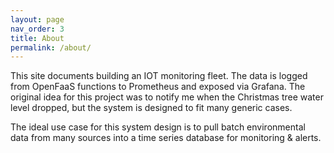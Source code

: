 ```yaml
---
layout: page
nav_order: 3
title: About
permalink: /about/
---
```


This site documents building an IOT monitoring fleet. The data is logged from OpenFaaS functions to Prometheus and exposed via Grafana. The original idea for this project was to notify me when the Christmas tree water level dropped, but the system is designed to fit many generic cases.

The ideal use case for this system design is to pull batch environmental data from many sources into a time series database for monitoring & alerts.
